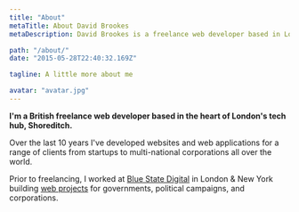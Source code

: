 ```yaml
---
title: "About"
metaTitle: About David Brookes
metaDescription: David Brookes is a freelance web developer based in London specialising in building high performance business websites.

path: "/about/"
date: "2015-05-28T22:40:32.169Z"

tagline: A little more about me

avatar: "avatar.jpg"
---
```


**I'm a British freelance web developer based in the heart of London's tech hub, Shoreditch.**

Over the last 10 years I've developed websites and web applications for a range of clients from startups to multi-national corporations all over the world.

Prior to freelancing, I worked at <a href="https://bluestatedigital.com" target="_blank">Blue State Digital</a> in London & New York building [web projects](/projects/) for governments, political campaigns, and corporations.
